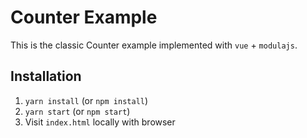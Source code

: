 # Counter Example

This is the classic Counter example implemented with `vue` + `modulajs`.

## Installation

1. `yarn install` (or `npm install`)
2. `yarn start` (or `npm start`)
3. Visit `index.html` locally with browser
